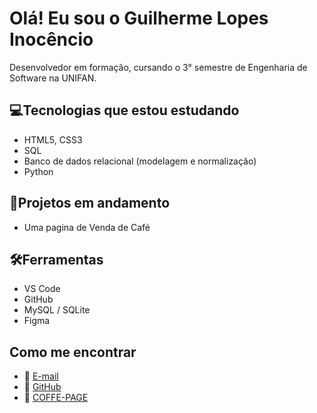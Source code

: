 # Olá! Eu sou o Guilherme Lopes Inocêncio

Desenvolvedor em formação, cursando o 3° semestre de Engenharia de Software na UNIFAN.

## 💻Tecnologias que estou estudando
- HTML5, CSS3
- SQL
- Banco de dados relacional (modelagem e normalização)
- Python

## 🚀Projetos em andamento
- Uma pagina de Venda de Café 

## 🛠️Ferramentas
- VS Code
- GitHub
- MySQL / SQLite
- Figma

## Como me encontrar
- 📧 [E-mail](mailto:guilhermelopesinocencio@gmail.com)
- 💼 [GitHub][github]
- 📂 [COFFE-PAGE][Projeto]

[github]: https://github.com/Guilhermelopesinocencio
[Projeto]: https://github.com/Guilhermelopesinocencio/COFFE-PAGE
